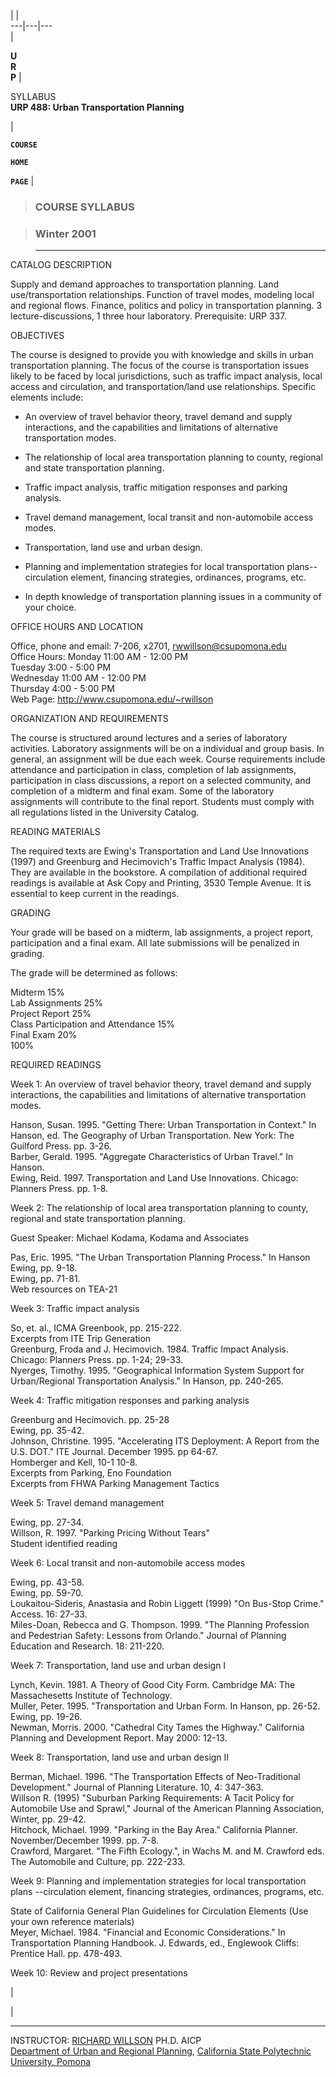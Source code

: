   |    |  
---|---|---  
  |

**U  
R  
P** |

SYLLABUS  
 **URP 488: Urban Transportation Planning**  
  
  |



**`COURSE  
`**

**`HOME  
`**

**`PAGE`** |

>  
>

> ### COURSE SYLLABUS

>

> ### Winter 2001

>

> * * *

CATALOG DESCRIPTION

Supply and demand approaches to transportation planning. Land
use/transportation relationships. Function of travel modes, modeling local and
regional flows. Finance, politics and policy in transportation planning. 3
lecture-discussions, 1 three hour laboratory. Prerequisite: URP 337.

OBJECTIVES

The course is designed to provide you with knowledge and skills in urban
transportation planning. The focus of the course is transportation issues
likely to be faced by local jurisdictions, such as traffic impact analysis,
local access and circulation, and transportation/land use relationships.
Specific elements include:

* An overview of travel behavior theory, travel demand and supply interactions, and the capabilities and limitations of alternative transportation modes.

* The relationship of local area transportation planning to county, regional and state transportation planning.

* Traffic impact analysis, traffic mitigation responses and parking analysis.

* Travel demand management, local transit and non-automobile access modes.

* Transportation, land use and urban design.

* Planning and implementation strategies for local transportation plans--circulation element, financing strategies, ordinances, programs, etc.

* In depth knowledge of transportation planning issues in a community of your choice. 

OFFICE HOURS AND LOCATION

Office, phone and email: 7-206, x2701, rwwillson@csupomona.edu  
Office Hours: Monday 11:00 AM - 12:00 PM  
Tuesday 3:00 - 5:00 PM  
Wednesday 11:00 AM - 12:00 PM  
Thursday 4:00 - 5:00 PM  
Web Page: http://www.csupomona.edu/~rwillson

ORGANIZATION AND REQUIREMENTS

The course is structured around lectures and a series of laboratory
activities. Laboratory assignments will be on a individual and group basis. In
general, an assignment will be due each week. Course requirements include
attendance and participation in class, completion of lab assignments,
participation in class discussions, a report on a selected community, and
completion of a midterm and final exam. Some of the laboratory assignments
will contribute to the final report. Students must comply with all regulations
listed in the University Catalog.

READING MATERIALS

The required texts are Ewing's Transportation and Land Use Innovations (1997)
and Greenburg and Hecimovich's Traffic Impact Analysis (1984). They are
available in the bookstore. A compilation of additional required readings is
available at Ask Copy and Printing, 3530 Temple Avenue. It is essential to
keep current in the readings.

GRADING

Your grade will be based on a midterm, lab assignments, a project report,
participation and a final exam. All late submissions will be penalized in
grading.

The grade will be determined as follows:

Midterm 15%  
Lab Assignments 25%  
Project Report 25%  
Class Participation and Attendance 15%  
Final Exam 20%  
100%

REQUIRED READINGS

Week 1: An overview of travel behavior theory, travel demand and supply
interactions, the capabilities and limitations of alternative transportation
modes.

Hanson, Susan. 1995. "Getting There: Urban Transportation in Context." In
Hanson, ed. The Geography of Urban Transportation. New York: The Guilford
Press. pp. 3-26.  
Barber, Gerald. 1995. "Aggregate Characteristics of Urban Travel." In Hanson.  
Ewing, Reid. 1997. Transportation and Land Use Innovations. Chicago: Planners
Press. pp. 1-8.

Week 2: The relationship of local area transportation planning to county,
regional and state transportation planning.

Guest Speaker: Michael Kodama, Kodama and Associates

Pas, Eric. 1995. "The Urban Transportation Planning Process." In Hanson  
Ewing, pp. 9-18.  
Ewing, pp. 71-81.  
Web resources on TEA-21

Week 3: Traffic impact analysis

So, et. al., ICMA Greenbook, pp. 215-222.  
Excerpts from ITE Trip Generation  
Greenburg, Froda and J. Hecimovich. 1984. Traffic Impact Analysis. Chicago:
Planners Press. pp. 1-24; 29-33.  
Nyerges, Timothy. 1995. "Geographical Information System Support for
Urban/Regional Transportation Analysis." In Hanson, pp. 240-265.

Week 4: Traffic mitigation responses and parking analysis

Greenburg and Hecimovich. pp. 25-28  
Ewing, pp. 35-42.  
Johnson, Christine. 1995. "Accelerating ITS Deployment: A Report from the U.S.
DOT." ITE Journal. December 1995. pp 64-67.  
Homberger and Kell, 10-1 10-8.  
Excerpts from Parking, Eno Foundation  
Excerpts from FHWA Parking Management Tactics

Week 5: Travel demand management

Ewing, pp. 27-34.  
Willson, R. 1997. "Parking Pricing Without Tears"  
Student identified reading

Week 6: Local transit and non-automobile access modes

Ewing, pp. 43-58.  
Ewing, pp. 59-70.  
Loukaitou-Sideris, Anastasia and Robin Liggett (1999) "On Bus-Stop Crime."
Access. 16: 27-33.  
Miles-Doan, Rebecca and G. Thompson. 1999. "The Planning Profession and
Pedestrian Safety: Lessons from Orlando." Journal of Planning Education and
Research. 18: 211-220.

Week 7: Transportation, land use and urban design I

Lynch, Kevin. 1981. A Theory of Good City Form. Cambridge MA: The
Massachesetts Institute of Technology.  
Muller, Peter. 1995. "Transportation and Urban Form. In Hanson, pp. 26-52.  
Ewing, pp. 19-26.  
Newman, Morris. 2000. "Cathedral City Tames the Highway." California Planning
and Development Report. May 2000: 12-13.

Week 8: Transportation, land use and urban design II

Berman, Michael. 1996. "The Transportation Effects of Neo-Traditional
Development." Journal of Planning Literature. 10, 4: 347-363.  
Willson R. (1995) "Suburban Parking Requirements: A Tacit Policy for
Automobile Use and Sprawl," Journal of the American Planning Association,
Winter, pp. 29-42.  
Hitchock, Michael. 1999. "Parking in the Bay Area." California Planner.
November/December 1999. pp. 7-8.  
Crawford, Margaret. "The Fifth Ecology.", in Wachs M. and M. Crawford eds. The
Automobile and Culture, pp. 222-233.

Week 9: Planning and implementation strategies for local transportation plans
--circulation element, financing strategies, ordinances, programs, etc.

State of California General Plan Guidelines for Circulation Elements (Use your
own reference materials)  
Meyer, Michael. 1984. "Financial and Economic Considerations." In
Transportation Planning Handbook. J. Edwards, ed., Englewook Cliffs: Prentice
Hall. pp. 478-493.

Week 10: Review and project presentations







  
  |

  |

* * *

INSTRUCTOR: [RICHARD WILLSON](mailto:rwwillson@csupomona.edu) PH.D. AICP  
[Department of Urban and Regional Planning](http://www.csupomona.edu/~urp/),
[California State Polytechnic University, Pomona](http://www.csupomona.edu/)

